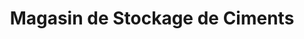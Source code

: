 ---
title: "Magasin de Stockage de Ciments"
url: /nzerekore/magasin-de-stockage-de-ciments/
shop: Eisenwaren
---